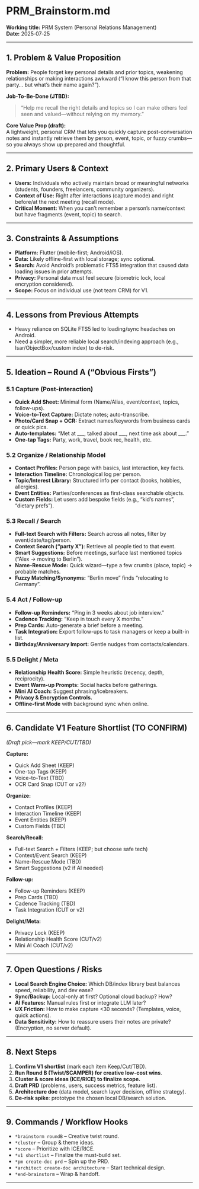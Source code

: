 # PRM_Brainstorm.md
**Working title:** PRM System (Personal Relations Management)  
**Date:** 2025‑07‑25

---

## 1. Problem & Value Proposition

**Problem:** People forget key personal details and prior topics, weakening relationships or making interactions awkward (“I know this person from that party… but what’s their name again?”).

**Job-To-Be-Done (JTBD):**  
> “Help me recall the right details and topics so I can make others feel seen and valued—without relying on my memory.”

**Core Value Prop (draft):**  
A lightweight, personal CRM that lets you quickly capture post-conversation notes and instantly retrieve them by person, event, topic, or fuzzy crumbs—so you always show up prepared and thoughtful.

---

## 2. Primary Users & Context

- **Users:** Individuals who actively maintain broad or meaningful networks (students, founders, freelancers, community organizers).  
- **Context of Use:** Right after interactions (capture mode) and right before/at the next meeting (recall mode).  
- **Critical Moment:** When you can’t remember a person’s name/context but have fragments (event, topic) to search.

---

## 3. Constraints & Assumptions

- **Platform:** Flutter (mobile-first; Android/iOS).  
- **Data:** Likely offline-first with local storage; sync optional.  
- **Search:** Avoid Android’s problematic FTS5 integration that caused data loading issues in prior attempts.  
- **Privacy:** Personal data must feel secure (biometric lock, local encryption considered).  
- **Scope:** Focus on individual use (not team CRM) for V1.

---

## 4. Lessons from Previous Attempts

- Heavy reliance on SQLite FTS5 led to loading/sync headaches on Android.  
- Need a simpler, more reliable local search/indexing approach (e.g., Isar/ObjectBox/custom index) to de-risk.

---

## 5. Ideation – Round A (“Obvious Firsts”)

### 5.1 Capture (Post-interaction)
- **Quick Add Sheet:** Minimal form (Name/Alias, event/context, topics, follow-ups).  
- **Voice-to-Text Capture:** Dictate notes; auto-transcribe.  
- **Photo/Card Snap + OCR:** Extract names/keywords from business cards or quick pics.  
- **Auto-templates:** “Met at ___, talked about ___, next time ask about ___.”  
- **One-tap Tags:** Party, work, travel, book rec, health, etc.

### 5.2 Organize / Relationship Model
- **Contact Profiles:** Person page with basics, last interaction, key facts.  
- **Interaction Timeline:** Chronological log per person.  
- **Topic/Interest Library:** Structured info per contact (books, hobbies, allergies).  
- **Event Entities:** Parties/conferences as first-class searchable objects.  
- **Custom Fields:** Let users add bespoke fields (e.g., “kid’s names”, “dietary prefs”).

### 5.3 Recall / Search
- **Full-text Search with Filters:** Search across all notes, filter by event/date/tag/person.  
- **Context Search (“party X”)**: Retrieve all people tied to that event.  
- **Smart Suggestions:** Before meetings, surface last mentioned topics (“Alex → moving to Berlin”).  
- **Name-Rescue Mode:** Quick wizard—type a few crumbs (place, topic) → probable matches.  
- **Fuzzy Matching/Synonyms:** “Berlin move” finds “relocating to Germany”.

### 5.4 Act / Follow-up
- **Follow-up Reminders:** “Ping in 3 weeks about job interview.”  
- **Cadence Tracking:** “Keep in touch every X months.”  
- **Prep Cards:** Auto-generate a brief before a meeting.  
- **Task Integration:** Export follow-ups to task managers or keep a built-in list.  
- **Birthday/Anniversary Import:** Gentle nudges from contacts/calendars.

### 5.5 Delight / Meta
- **Relationship Health Score:** Simple heuristic (recency, depth, reciprocity).  
- **Event Warm-up Prompts:** Social hacks before gatherings.  
- **Mini AI Coach:** Suggest phrasing/icebreakers.  
- **Privacy & Encryption Controls.**  
- **Offline-first Mode** with background sync when online.

---

## 6. Candidate V1 Feature Shortlist (TO CONFIRM)

*(Draft pick—mark KEEP/CUT/TBD)*

**Capture:**  
- Quick Add Sheet (KEEP)  
- One-tap Tags (KEEP)  
- Voice-to-Text (TBD)  
- OCR Card Snap (CUT or v2?)

**Organize:**  
- Contact Profiles (KEEP)  
- Interaction Timeline (KEEP)  
- Event Entities (KEEP)  
- Custom Fields (TBD)

**Search/Recall:**  
- Full-text Search + Filters (KEEP; but choose safe tech)  
- Context/Event Search (KEEP)  
- Name-Rescue Mode (TBD)  
- Smart Suggestions (v2 if AI needed)

**Follow-up:**  
- Follow-up Reminders (KEEP)  
- Prep Cards (TBD)  
- Cadence Tracking (TBD)  
- Task Integration (CUT or v2)

**Delight/Meta:**  
- Privacy Lock (KEEP)  
- Relationship Health Score (CUT/v2)  
- Mini AI Coach (CUT/v2)

---

## 7. Open Questions / Risks

- **Local Search Engine Choice:** Which DB/index library best balances speed, reliability, and dev ease?  
- **Sync/Backup:** Local-only at first? Optional cloud backup? How?  
- **AI Features:** Manual rules first or integrate LLM later?  
- **UX Friction:** How to make capture <30 seconds? (Templates, voice, quick actions).  
- **Data Sensitivity:** How to reassure users their notes are private? (Encryption, no server default).

---

## 8. Next Steps

1. **Confirm V1 shortlist** (mark each item Keep/Cut/TBD).  
2. **Run Round B (Twist/SCAMPER) for creative low-cost wins**.  
3. **Cluster & score ideas (ICE/RICE) to finalize scope.**  
4. **Draft PRD** (problems, users, success metrics, feature list).  
5. **Architecture doc** (data model, search layer decision, offline strategy).  
6. **De-risk spike**: prototype the chosen local DB/search solution.

---

## 9. Commands / Workflow Hooks

- `*brainstorm roundB` – Creative twist round.  
- `*cluster` – Group & theme ideas.  
- `*score` – Prioritize with ICE/RICE.  
- `*v1 shortlist` – Finalize the must-build set.  
- `*pm create-doc prd` – Spin up the PRD.  
- `*architect create-doc architecture` – Start technical design.  
- `*end-brainstorm` – Wrap & handoff.

---